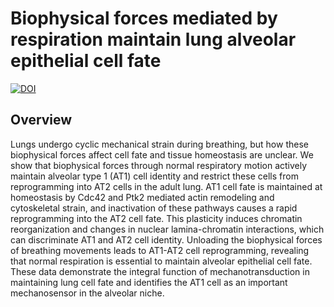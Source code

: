 # Biophysical forces mediated by respiration maintain lung alveolar epithelial cell fate
[![DOI](https://zenodo.org/badge/577844052.svg)](https://zenodo.org/badge/latestdoi/577844052)

## Overview
Lungs undergo cyclic mechanical strain during breathing, but how these biophysical forces affect cell fate and tissue homeostasis are unclear. We show that biophysical forces through normal respiratory motion actively maintain alveolar type 1 (AT1) cell identity and restrict these cells from reprogramming into AT2 cells in the adult lung. AT1 cell fate is maintained at homeostasis by Cdc42 and Ptk2 mediated actin remodeling and cytoskeletal strain, and inactivation of these pathways causes a rapid reprogramming into the AT2 cell fate. This plasticity induces chromatin reorganization and changes in nuclear lamina-chromatin interactions, which can discriminate AT1 and AT2 cell identity. Unloading the biophysical forces of breathing movements leads to AT1-AT2 cell reprogramming, revealing that normal respiration is essential to maintain alveolar epithelial cell fate. These data demonstrate the integral function of mechanotransduction in maintaining lung cell fate and identifies the AT1 cell as an important mechanosensor in the alveolar niche.   
